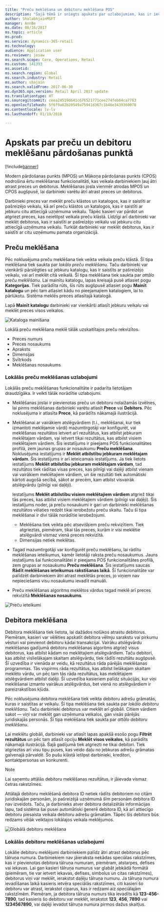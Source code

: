 ```yaml
---
title: "Preču meklēšana un debitoru meklēšana POS"
description: "Šajā tēmā ir sniegts apskats par uzlabojumiem, kas ir ieviesti programmas Dynamics 365 for Retail preču un debitoru meklēšanas funkcionalitātē."
author: ShalabhjainMSFT
manager: AnnBe
ms.date: 08/16/2017
ms.topic: article
ms.prod: 
ms.service: dynamics-365-retail
ms.technology: 
audience: Application user
ms.reviewer: josaw
ms.search.scope: Core, Operations, Retail
ms.custom: 141393
ms.assetid: 
ms.search.region: Global
ms.search.industry: Retail
ms.author: shajain
ms.search.validFrom: 2017-06-30
ms.dyn365.ops.version: Retail April 2017 update
ms.translationtype: HT
ms.sourcegitcommit: ceea24519d641c676521771cee274feb64ca7783
ms.openlocfilehash: 5f6f9a02b20549a75941d367c1b46e3439360078
ms.contentlocale: lv-lv
ms.lasthandoff: 01/19/2018

---
```


# <a name="overview-of-product-and-customer-search-in-point-of-sale"></a>Apskats par preču un debitoru meklēšanu pārdošanas punktā

[!include[banner](includes/banner.md)]

Modern pārdošanas punkts (MPOS) un Mākoņa pārdošanas punkts (CPOS) nodrošina ērtu meklēšanas funkcionalitāti, kas veikala darbiniekiem ļauj ātri atrast preces un debitorus. Meklēšanas josla vienmēr atrodas MPOS un CPOS augšpusē, lai darbinieki varētu ātri atrast preces un debitorus.

Darbinieki preces var meklēt preču klāstos un katalogos, kas ir saistīti ar pašreizējo veikalu, kā arī preču klāstos un katalogos, kas ir saistīti ar jebkuru citu attiecīgā uzņēmuma veikalu. Tāpēc kasieri var pārdot un atgriezt preces, kas neietilpst veikala preču klāstā. Līdzīgi arī darbinieki var meklēt debitorus, kas ir saistīti ar pašreizējo veikalu vai jebkuru citu attiecīgā uzņēmuma veikalu. Turklāt darbinieki var meklēt debitorus, kas ir saistīti ar citu uzņēmumu pamata organizācijā.

## <a name="product-search"></a>Preču meklēšana 

Pēc noklusējuma preču meklēšana tiek veikta veikala preču klāstā. Šī tipa meklēšana tiek saukta par *lokālo preču meklēšanu*. Taču darbinieki var vienkārši pārslēgties uz jebkuru katalogu, kas ir saistīts ar pašreizējo veikalu, vai arī meklēt citā veikalā. Šī tipa meklēšana tiek saukta par *attālo preču meklēšanu*. Lai mainītu katalogu, lapas kreisajā pusē atlasiet pogu **Kategorijas**. Tiek parādīta rūts, šīs rūts augšpusē atlasiet pogu **Mainīt katalogu** un pēc tam atlasiet kādu no pieejamajiem katalogiem, lai to pārlūkotu. Sistēma meklēs preces atlasītajā katalogā.

Lapā **Mainīt katalogu** darbinieki var vienkārši atlasīt jebkuru veikalu vai meklēt preces visos veikalos.

![Kataloga mainīšana](./media/Changecatalog.png "Kataloga mainīšana")
 
Lokālā preču meklēšana meklē tālāk uzskaitītajos preču rekvizītos.

- Preces numurs
- Preces nosaukums
- Apraksts
- Dimensijas
- Svītrkods
- Meklēšanas nosaukums

### <a name="enhancements-to-local-product-searches"></a>Lokālās preču meklēšanas uzlabojumi

Lokālās preču meklēšanas funkcionalitāte ir padarīta lietotājam draudzīgāka. Ir veikti tālāk norādītie uzlabojumi.

- Meklēšanas joslai ir pievienotas preču un debitoru nolaižamās izvēlnes, lai pirms meklēšanas darbinieki varētu atlasīt **Prece** vai **Debitors**. Pēc noklusējuma ir atlasīta **Prece**, kā parādīts nākamajā ilustrācijā.
- Meklēšanai ar vairākiem atslēgvārdiem (t.i., meklēšanai, kur tiek izmantoti meklējamie vārdi) mazumtirgotāji var konfigurēt, vai meklēšanas rezultātos ietvert arī rezultātus, kas atbilst jebkuram meklētajam vārdam, vai ietvert tikai rezultātus, kas atbilst visiem meklētajiem vārdiem. Šis iestatījums ir pieejams POS funkcionalitātes profilā, zem jaunas grupas ar nosaukumu **Preču meklēšana**. Noklusējuma iestatījums ir **Meklēt atbilstību jebkuram meklētajam vārdam**. Šis iestatījums ir arī ieteicamais iestatījums. Ja tiek lietots iestatījums **Meklēt atbilstību jebkuram meklētajam vārdam**, tad rezultātos tiek rādītas visas preces, kas pilnīgi vai daļēji atbilst vienam vai vairākiem meklētajiem vārdiem, un šie rezultāti tiek automātiski kārtoti augošā secībā, sākot ar precēm, kam atbilst visvairāk atslēgvārdu (pilnīgi vai daļēji).

    Iestatījums **Meklēt atbilstību visiem meklētajiem vārdiem** atgriež tikai tās preces, kas atbilst visiem meklētajiem vārdiem (pilnīgi vai daļēji). Šis iestatījums noder, ja preču nosaukumi ir gari un darbinieki meklēšanas rezultātos vēlaties redzēt tikai ierobežotu preču skaitu. Taču šī tipa meklēšanai ir divi tālāk norādītie ierobežojumi.

    - Meklēšana tiek veikta pēc atsevišķiem preču rekvizītiem. Tiek atgrieztas, piemēram, tikai tās preces, kurām ir visi meklētie atslēgvārdi vismaz vienā preces rekvizītā.
    - Dimensijas netiek meklētas.

- Tagad mazumtirgotāji var konfigurēt preču meklēšanu, lai rādītu meklēšanas ieteikumus, kamēr lietotāji raksta preču nosaukumus. Jauns iestatījums šai funkcionalitātei ir pieejams POS funkcionalitātes profilā, zem grupas ar nosaukumu **Preču meklēšana**. Šis iestatījums saucas **Rādīt meklēšanas ieteikumus rakstīšanas laikā**. Šī funkcionalitāte var palīdzēt darbiniekiem ātri atrast meklētās preces, jo viņiem nav nepieciešams visu nosaukumu ievadīt manuāli.
- Preču meklēšanas algoritms meklētos vārdus tagad meklē arī preces rekvizītā **Meklēšanas nosaukums**.

![Preču ieteikumi](./media/Productsuggestions.png "Preču ieteikumi")

## <a name="customer-search"></a>Debitora meklēšana

Debitora meklēšana tiek lietota, lai dažādos nolūkos atrastu debitorus. Piemēram, kasieri var vēlēties apskatīt debitora vēlmju sarakstu vai pirkumu vēsturi vai pievienot debitoru kādai transakcijai. Vairāku atslēgvārdu meklēšanas gadījumā debitoru meklēšanas algoritms atgriež visus debitorus, kas atbilst kādam no meklētajiem atslēgvārdiem. Taču debitori, kas atbilst vislielākajam skaitam atslēgvārdu, tiek rādīti rezultātu augšpusē. Šī uzvedība ir vienāda ar veidu, kā rezultātus rāda pārējās meklēšanas programmas. Tās vispirms rāda rezultātus, kas atbilst lielākajam skaitam meklēto vārdu, un pēc tam tās rāda rezultātus, kas meklētajiem atslēgvārdiem atbilst daļēji. Šī uzvedība kasieriem palīdz situācijās, kur viņi meklēšanai izmanto vairākus atslēgvārdus, bet vienā no atslēgvārdiem ir pareizrakstības kļūda.

Pēc noklusējuma debitora meklēšana tiek veikta debitoru adrešu grāmatās, kuras ir saistītas ar veikalu. Šī tipa meklēšana tiek saukta par *lokālo debitoru meklēšanu*. Taču darbinieki debitorus var meklēt arī globāli. Citiem vārdiem sakot — viņi var meklēt gan uzņēmuma veikalos, gan visās pārējās juridiskajās personās. Šī tipa meklēšana tiek saukta par *attālo debitoru meklēšanu*.

Lai meklētu globāli, darbinieki var atlasīt lapas apakšā esošo pogu **Filtrēt rezultātus** un pēc tam atlasīt opciju **Meklēt visos veikalos**, kā parādīts nākamajā ilustrācijā. Šajā gadījumā tiek atgriezti ne tikai debitori. Tiek atgrieztas arī visu tipu puses, kas veido daļu no jebkuras adrešu grāmatas galvenajā pārvaldē. Šo pušu klāstā ietilpst darbinieki, kreditori, kontaktpersonas un konkurenti.

> [!NOTE]
> Lai saņemtu attālās debitoru meklēšanas rezultātus, ir jāievada vismaz četras rakstzīmes.

Attālajā debitoru meklēšanā debitora ID netiek rādīts debitoriem no citām juridiskajām personām, jo pašreizējā uzņēmumā šīm personām debitora ID nav izveidots. Taču, ja darbinieks atver debitora detalizētās informācijas lapu, tad sistēma šai pusei automātiski ģenerē debitora ID, kā arī attiecīgo debitoru piesaista veikala debitoru adrešu grāmatām. Tāpēc šis debitors būs redzams vēlāk veiktajos lokālajos veikala meklējumos.

![Globālā debitoru meklēšana](./media/Globalcustomersearch.png "Globālā debitoru meklēšana")

### <a name="enhancements-to-local-customer-searches"></a>Lokālās debitoru meklēšanas uzlabojumi

Lokālie debitoru meklējumi darbiniekiem palīdz ātri atrast debitorus pēc tālruņa numura. Darbiniekiem nav jāieraksta nekādas speciālas rakstzīmes, kas ir pievienotas debitora tālruņa numuram, piemēram, atstarpes, defises vai iekavas. Lai gan kasieri tālruņa numurus var glabāt jebkādā formātā (piemēram, tie var ietvert iekavas, defises, simbolus un citas rakstzīmes), debitorus viņi var meklēt, ierakstot daļēju tālruņa numuru. Ja tālruņa numura ievadīšanas laikā kasieris ietvēra speciālās rakstzīmes, citi kasieri šo debitoru var atrast, ierakstot ciparus, kas ir redzami aiz speciālajām rakstzīmēm. Piemēram, ja debitora tālruņa numurs tika ievadīts kā **123-456-7890**, tad kasieris šo debitoru var meklēt, ierakstot **123**, **456**, **7890** vai **1234567890**, vai daļēji ievadot tālruņa numura pirmos dažus skaitļus.

